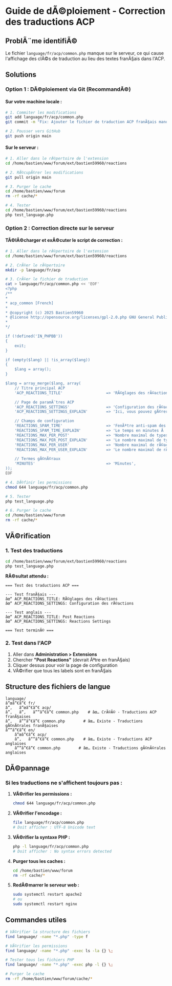 # Guide de dÃ©ploiement - Correction des traductions ACP

## ProblÃ¨me identifiÃ©
Le fichier `language/fr/acp/common.php` manque sur le serveur, ce qui cause l'affichage des clÃ©s de traduction au lieu des textes franÃ§ais dans l'ACP.

## Solutions

### Option 1 : DÃ©ploiement via Git (RecommandÃ©)

#### Sur votre machine locale :
```bash
# 1. Commiter les modifications
git add language/fr/acp/common.php
git commit -m "Fix: Ajouter le fichier de traduction ACP franÃ§ais manquant"

# 2. Pousser vers GitHub
git push origin main
```

#### Sur le serveur :
```bash
# 1. Aller dans le rÃ©pertoire de l'extension
cd /home/bastien/www/forum/ext/bastien59960/reactions

# 2. RÃ©cupÃ©rer les modifications
git pull origin main

# 3. Purger le cache
cd /home/bastien/www/forum
rm -rf cache/*

# 4. Tester
cd /home/bastien/www/forum/ext/bastien59960/reactions
php test_language.php
```

### Option 2 : Correction directe sur le serveur

#### TÃ©lÃ©charger et exÃ©cuter le script de correction :
```bash
# 1. Aller dans le rÃ©pertoire de l'extension
cd /home/bastien/www/forum/ext/bastien59960/reactions

# 2. CrÃ©er le rÃ©pertoire
mkdir -p language/fr/acp

# 3. CrÃ©er le fichier de traduction
cat > language/fr/acp/common.php << 'EOF'
<?php
/**
*
* acp_common [French]
*
* @copyright (c) 2025 Bastien59960
* @license http://opensource.org/licenses/gpl-2.0.php GNU General Public License v2
*
*/

if (!defined('IN_PHPBB'))
{
    exit;
}

if (empty($lang) || !is_array($lang))
{
    $lang = array();
}

$lang = array_merge($lang, array(
    // Titre principal ACP
    'ACP_REACTIONS_TITLE'                   => 'RÃ©glages des rÃ©actions',

    // Page de paramÃ¨tres ACP
    'ACP_REACTIONS_SETTINGS'                => 'Configuration des rÃ©actions',
    'ACP_REACTIONS_SETTINGS_EXPLAIN'        => 'Ici, vous pouvez gÃ©rer les paramÃ¨tres pour l\'extension de rÃ©actions aux messages.',

    // Champs de configuration
    'REACTIONS_SPAM_TIME'                   => 'FenÃªtre anti-spam des notifications',
    'REACTIONS_SPAM_TIME_EXPLAIN'           => 'Le temps en minutes Ã  attendre avant d\'envoyer une notification groupÃ©e Ã  l\'auteur du message. Mettre Ã  0 pour dÃ©sactiver les notifications.',
    'REACTIONS_MAX_PER_POST'                => 'Nombre maximal de types de rÃ©action par message',
    'REACTIONS_MAX_PER_POST_EXPLAIN'        => 'Le nombre maximal de types de rÃ©action uniques qu\'un seul message peut recevoir.',
    'REACTIONS_MAX_PER_USER'                => 'Nombre maximal de rÃ©actions par utilisateur par message',
    'REACTIONS_MAX_PER_USER_EXPLAIN'        => 'Le nombre maximal de rÃ©actions qu\'un seul utilisateur peut ajouter Ã  un seul message.',

    // Termes gÃ©nÃ©raux
    'MINUTES'                               => 'Minutes',
));
EOF

# 4. DÃ©finir les permissions
chmod 644 language/fr/acp/common.php

# 5. Tester
php test_language.php

# 6. Purger le cache
cd /home/bastien/www/forum
rm -rf cache/*
```

## VÃ©rification

### 1. Test des traductions
```bash
cd /home/bastien/www/forum/ext/bastien59960/reactions
php test_language.php
```

**RÃ©sultat attendu :**
```
=== Test des traductions ACP ===

--- Test franÃ§ais ---
âœ“ ACP_REACTIONS_TITLE: RÃ©glages des rÃ©actions
âœ“ ACP_REACTIONS_SETTINGS: Configuration des rÃ©actions

--- Test anglais ---
âœ“ ACP_REACTIONS_TITLE: Post Reactions
âœ“ ACP_REACTIONS_SETTINGS: Reactions Settings

=== Test terminÃ© ===
```

### 2. Test dans l'ACP
1. Aller dans **Administration > Extensions**
2. Chercher **"Post Reactions"** (devrait Ãªtre en franÃ§ais)
3. Cliquer dessus pour voir la page de configuration
4. VÃ©rifier que tous les labels sont en franÃ§ais

## Structure des fichiers de langue

```
language/
â”œâ”€â”€ fr/
â”‚   â”œâ”€â”€ acp/
â”‚   â”‚   â””â”€â”€ common.php    # âœ… CrÃ©Ã© - Traductions ACP franÃ§aises
â”‚   â””â”€â”€ common.php        # âœ… Existe - Traductions gÃ©nÃ©rales franÃ§aises
â””â”€â”€ en/
    â”œâ”€â”€ acp/
    â”‚   â””â”€â”€ common.php    # âœ… Existe - Traductions ACP anglaises
    â””â”€â”€ common.php        # âœ… Existe - Traductions gÃ©nÃ©rales anglaises
```

## DÃ©pannage

### Si les traductions ne s'affichent toujours pas :

1. **VÃ©rifier les permissions :**
   ```bash
   chmod 644 language/fr/acp/common.php
   ```

2. **VÃ©rifier l'encodage :**
   ```bash
   file language/fr/acp/common.php
   # Doit afficher : UTF-8 Unicode text
   ```

3. **VÃ©rifier la syntaxe PHP :**
   ```bash
   php -l language/fr/acp/common.php
   # Doit afficher : No syntax errors detected
   ```

4. **Purger tous les caches :**
   ```bash
   cd /home/bastien/www/forum
   rm -rf cache/*
   ```

5. **RedÃ©marrer le serveur web :**
   ```bash
   sudo systemctl restart apache2
   # ou
   sudo systemctl restart nginx
   ```

## Commandes utiles

```bash
# VÃ©rifier la structure des fichiers
find language/ -name "*.php" -type f

# VÃ©rifier les permissions
find language/ -name "*.php" -exec ls -la {} \;

# Tester tous les fichiers PHP
find language/ -name "*.php" -exec php -l {} \;

# Purger le cache
rm -rf /home/bastien/www/forum/cache/*
```
